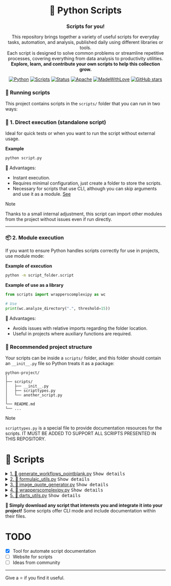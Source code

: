 <div align="center">
    <h1> 🐍 Python Scripts </h1>
    <h2 style="font-size:1rem"> Scripts for you! </h2>
    <p>
    This repository brings together a variety of useful scripts for everyday tasks, automation, and analysis, published daily using different libraries or tools.
    <br> Each script is designed to solve common problems or streamline repetitive processes, covering everything from data analysis to productivity utilities.
    <br> <b>Explore, learn, and contribute your own scripts to help this collection grow.</b>
    </p>

<!-- Badges -->

[![Python][Python Badge]](https://www.python.org/) [![Scripts][Scripts Everyday]]() [![Status][State]]()
[![Apache][Apache]]() [![MadeWithLove][MadeWithLove]]()
[![GitHub stars][Stars]](https://github.com/YamilAyma/Daily-Python-Library)

</div>



### 🐍 Running scripts

This project contains scripts in the `scripts/` folder that you can run in two ways:

### 🚀 1. Direct execution (standalone script)

Ideal for quick tests or when you want to run the script without external usage.

**Example**

```bash
python script.py
```

🔹 Advantages:
- Instant execution.
- Requires minimal configuration, just create a folder to store the scripts.
- Necessary for scripts that use CLI, although you can skip arguments and use it as a module. [See](#📦-2-module-execution)

> [!NOTE]
> Thanks to a small internal adjustment, this script can import other modules from the project without issues even if run directly.

---

### 📦 2. Module execution

If you want to ensure Python handles scripts correctly for use in projects, use module mode:

**Example of execution**
```bash
python -m script_folder.script
```

**Example of use as a library**
```python
from scripts import wrapperscomplexipy as wc

# Use
print(wc.analyze_directory(".", threshold=15))
```

🔹 Advantages:
- Avoids issues with relative imports regarding the folder location.
- Useful in projects where auxiliary functions are required.

### 📂 Recommended project structure

Your scripts can be inside a `scripts/` folder, and this folder should contain an `__init__.py` file so Python treats it as a package:

```text
python-project/
│
├── scripts/
│   ├── __init__.py
│   ├── scripttypes.py
│   └── another_script.py
│   
└── README.md
└── ... 
```

> [!NOTE]
> `scripttypes.py` is a special file to provide documentation resources for the scripts. IT MUST BE ADDED TO SUPPORT ALL SCRIPTS PRESENTED IN THIS REPOSITORY.

<!-- SCRIPT_TABLE_START -->
# 🧩 Scripts

<details>
<summary><a href="scripts/generate_workflows_pointblank.py">1. 📘 generate_workflows_pointblank.py</a> <kbd>Show details</kbd></summary>

| Description | CLI |
|-------------|---------|
| Utilities to accelerate data validation workflows, primarily by generating baseline validation YAML files from existing data and create actions | ✅ |


| Function | Description | Category | Tags | Status |
|----------|-------------|----------|------|--------|
| `generate_baseline_yaml()` | Generates a baseline validation YAML file from a DataFrame. | generation | yaml, scaffolding, profiling | development |
| `run_validation_from_yaml()` | Executes a Pointblank validation defined in a YAML file. | execution | yaml, workflow, integration | development |


📝 **Note**: SETUP: pip install pointblank pandas pyyaml

🔗 **Links**
| Name | URL |
|------|-----|
| Pointblank GitHub Repository | [https://github.com/posit-dev/pointblank](https://github.com/posit-dev/pointblank) |
| Pointblank Documentation | [https://posit-dev.github.io/pointblank/user-guide/](https://posit-dev.github.io/pointblank/user-guide/) |
| with YAML | [https://posit-dev.github.io/pointblank/user-guide/yaml-validation-workflows.html](https://posit-dev.github.io/pointblank/user-guide/yaml-validation-workflows.html) |
| about actions | [https://posit-dev.github.io/pointblank/user-guide/actions.html](https://posit-dev.github.io/pointblank/user-guide/actions.html) |

    
---

</details>

<details>
<summary><a href="scripts/formulaic_utils.py">2. 📘 formulaic_utils.py</a> <kbd>Show details</kbd></summary>

| Description | CLI |
|-------------|---------|
| Utilities to simplify data preprocessing using Wilkinson formulas with Formulaic, creating design matrices for modeling. | ✅ |


| Function | Description | Category | Tags | Status |
|----------|-------------|----------|------|--------|
| `build_and_train_model()` | Creates a design matrix from a formula and trains a simple Linear Regression model. | modeling | scikit-learn, linear-regression, end-to-end | development |
| `create_model_matrix()` | Creates a model matrix (and outcome vector, if specified) from a DataFrame. | matrix_creation | formula, dataframe, design-matrix | development |
| `transform_train_test_split()` | Applies a formula to a train/test split, ensuring consistent encoding. | data_transformation | train-test, encoding, consistency, pipeline | development |


📝 **Note**: SETUP: pip install formulaic pandas scikit-learn

🔗 **Links**
| Name | URL |
|------|-----|
| Formulaic GitHub Repository | [https://github.com/matthewwardrop/formulaic](https://github.com/matthewwardrop/formulaic) |

    
---

</details>

<details>
<summary><a href="scripts/image_quote_generator.py">3. 📘 image_quote_generator.py</a> <kbd>Show details</kbd></summary>

| Description | CLI |
|-------------|---------|
| Generates a batch of images by overlaying text quotes onto background images, with text wrapping and customization options. | ✅ |


| Function | Description | Category | Tags | Status |
|----------|-------------|----------|------|--------|
| `generate_quote_images()` | Generates a series of images with quotes overlaid. | generation | image, text, quotes | development |


📝 **Note**: SETUP: pip install Pillow. You also need a .ttf or .otf font file.

🔗 **Links**
| Name | URL |
|------|-----|
| Pillow Documentation | [https://pillow.readthedocs.io/en/stable/](https://pillow.readthedocs.io/en/stable/) |
| Google Fonts (for .ttf files) | [https://fonts.google.com/](https://fonts.google.com/) |

    
---

</details>

<details>
<summary><a href="scripts/wrapperscomplexipy.py">4. 📘 wrapperscomplexipy.py</a> <kbd>Show details</kbd></summary>

| Description | CLI |
|-------------|---------|
| How understandable is your codebase? Use complexipy functions to analyze the cognitive complexity of your code. | ❌ |


| Function | Description | Category | Tags | Status |
|----------|-------------|----------|------|--------|
| `analyze_directory()` | Analyze the cognitive complexity of the files in a directory. | file_analysis | complexity, file | development |
| `compare_complexities()` | Compares the cognitive complexity of two code snippets. | code_analysis | complexity, code | development |
| `compare_complexity_git()` | Compares the complexity of a Python file between the current state and a previous Git commit. | file_analysis | complexity, git | development |
| `to_csv()` | Generates a CSV report from a Python file's complexity analysis. | file_analysis | complexity, csv | development |
| `visualize_complexity_with_matplotlib()` | Visualizes the cognitive complexity of a Python file using a bar chart. | file_analysis | complexity, visualization | development |


📝 **Note**: SETUP: pip install complexipy matplotlib

🔗 **Links**
| Name | URL |
|------|-----|
| complexipy Documentation | [https://rohaquinlop.github.io/complexipy/#](https://rohaquinlop.github.io/complexipy/#) |

    
---

</details>

<details>
<summary><a href="scripts/darts_utils.py">5. 📘 darts_utils.py</a> <kbd>Show details</kbd></summary>

| Description | CLI |
|-------------|---------|
| A collection of utility functions to simplify forecasting, backtesting, and anomaly detection with Darts.    
                    Darts is a Python library designed for user-friendly time series forecasting and anomaly detection. It provides a unified API for various models, from classical statistical methods to deep learning architectures.
                     | ✅ |


| Function | Description | Category | Tags | Status |
|----------|-------------|----------|------|--------|
| `detect_anomalies_by_quantile()` | Detects anomalies using a QuantileDetector based on the series' own history. | anomaly_detection | outliers, detection, quantile, statistics | development |
| `evaluate_model_backtesting()` | Performs historical backtesting to evaluate a model's performance. | evaluation | backtesting, metrics, MAPE, RMSE | development |
| `quick_forecast_and_plot()` | Trains a simple forecasting model, makes a prediction, and saves a visualization. | forecasting | forecast, visualization, ARIMA, ExponentialSmoothing | development |


📝 **Note**: SETUP: pip install darts pandas matplotlib

🔗 **Links**
| Name | URL |
|------|-----|
| Darts GitHub Repository | [https://github.com/unit8co/darts](https://github.com/unit8co/darts) |
| Demand Forecasting with Darts: A Tutorial | [https://towardsdatascience.com/demand-forecasting-with-darts-a-tutorial-480ba5c24377/](https://towardsdatascience.com/demand-forecasting-with-darts-a-tutorial-480ba5c24377/) |
| Darts Documentation | [https://unit8co.github.io/darts/](https://unit8co.github.io/darts/) |
| Resources | [https://unit8.com/resources/darts-time-series-made-easy-in-python/](https://unit8.com/resources/darts-time-series-made-easy-in-python/) |

    
---

</details>


<!-- SCRIPT_TABLE_END -->

**🚀 Simply download any script that interests you and integrate it into your project!**
Some scripts offer CLI mode and include documentation within their files.


# TODO
- [X] Tool for automate script documentation
- [ ] Website for scripts
- [ ] Ideas from community 

---

Give a ⭐ if you find it useful.

<!-- LINKS -->
[Python Badge]: https://img.shields.io/badge/python-3.10%2B-blue?logo=python
[Scripts Everyday]: https://img.shields.io/badge/Scripts-Daily-ff69b4?logo=github
[State]: https://img.shields.io/badge/Status-Active-brightgreen?style=flat
[Apache]: https://img.shields.io/badge/License-MIT-yellow
[MadeWithLove]: https://img.shields.io/badge/Made%20with-%E2%9D%A4-red
[Stars]: https://img.shields.io/github/stars/YOUR-USER/YOUR-REPO?style=social